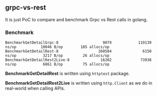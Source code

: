 ## grpc-vs-rest
It is just PoC to compare and benchmark Grpc vs Rest calls in golang.

### Benchmark
```
BenchmarkGetDetailGrpc-8                    9079            119139 ns/op           10046 B/op        185 allocs/op
BenchmarkGetDetailRest-8                  260584              6150 ns/op            3217 B/op         26 allocs/op
BenchmarkGetDetailRest2Live-8              16202             73938 ns/op            6861 B/op         75 allocs/op
```

**BenchmarkGetDetailRest** is written using `httptest` package.

**BenchmarkGetDetailRest2Live** is written using `http.Client` as we do in real-world when calling APIs.
